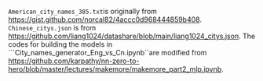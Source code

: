 
```American_city_names_385.txt```is originally from https://gist.github.com/norcal82/4accc0d968444859b408.
```Chinese_citys.json``` is from https://github.com/liang1024/datashare/blob/main/liang1024_citys.json.
The codes for building the models in ```City_names_generator_Eng_vs_Cn.ipynb``are modified from https://github.com/karpathy/nn-zero-to-hero/blob/master/lectures/makemore/makemore_part2_mlp.ipynb.
